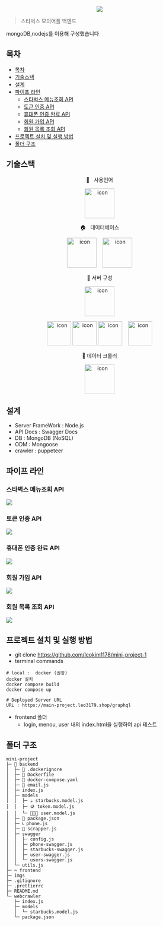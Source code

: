 <p align="center">
<img src="https://capsule-render.vercel.app/api?&type=waving&color=timeAuto&height=180&section=header&text=Mini Project%20:%20Starbucks&fontSize=50&animation=fadeIn&fontAlignY=45" />
  </p>

> 스타벅스 모의어플 백엔드

mongoDB,nodejs를 이용해 구성했습니다
<br>

## 목차

- [목차](#목차)
- [기술스택](#기술스택)
- [설계](#설계)
- [파이프 라인](#파이프-라인)
  - [스타벅스 메뉴조회 API](#스타벅스-메뉴조회-api)
  - [토큰 인증 API](#토큰-인증-api)
  - [휴대폰 인증 완료 API](#휴대폰-인증-완료-api)
  - [회원 가입 API](#회원-가입-api)
  - [회원 목록 조회 API](#회원-목록-조회-api)
- [프로젝트 설치 및 실행 방법](#프로젝트-설치-및-실행-방법)
- [폴더 구조](#폴더-구조)

## 기술스택

   <p align="center">
📑&nbsp&nbsp&nbsp사용언어
  </p>
<p align="center">
<img alt= "icon" wide="80" height="80" src ="https://techstack-generator.vercel.app/js-icon.svg">
  </p>
 <p align="center">
🏠&nbsp&nbsp&nbsp데이터베이스
  </p>
 <p align="center">
<img alt= "icon" wide="80" height="80" src ="imgs/mongodb-256x300.png">
&nbsp&nbsp
<img alt= "icon" wide="80" height="80" src ="imgs/img1.daumcdn.png">
</p>
 <p align="center">
🚀 서버 구성
 <p align="center">
<img alt= "icon" wide="80" height="80" src ="imgs/nodejs.png">
<p align="center">
<img alt= "icon" wide="65" height="65" src ="https://techstack-generator.vercel.app/docker-icon.svg">
<img alt= "icon" wide="65" height="65" src ="https://techstack-generator.vercel.app/restapi-icon.svg">
<img alt= "icon" wide="65" height="65" src ="imgs/express.png">
&nbsp&nbsp
<img alt= "icon" wide="65" height="65" src ="imgs/Swagger-logo.png
">

</p>
<p align="center">
🎨 데이터 크롤러
<p align="center">
<img alt= "icon" wide="80" height="80" src ="imgs/puppeteer.png">
</p>

## 설계

-   Server FrameWork : Node.js
-   API Docs : Swagger Docs
-   DB : MongoDB (NoSQL)
-   ODM : Mongoose
-   crawler : puppeteer

## 파이프 라인

### 스타벅스 메뉴조회 API

![](imgs/스타벅스%20메뉴조회%20API%20PG.png)

### 토큰 인증 API

![](imgs/토큰%20인증%20API%20PG.png)

### 휴대폰 인증 완료 API

![](imgs/휴대폰%20인증완료%20API%20PG.png)

### 회원 가입 API

![](imgs/회원가입%20API%20PG.png)

### 회원 목록 조회 API

![](imgs/회원%20목록%20조회%20API%20PG.png)

## 프로젝트 설치 및 실행 방법

-   git clone https://github.com/leokim1178/mini-project-1
-   terminal commands

```
# local :  docker (권장)
docker 설치
docker compose build
docker compose up

# Deployed Server URL
URL : https://main-project.leo3179.shop/graphql
```

-   frontend 폴더
    -   login, menou, user 내의 index.html을 실행하여 api 테스트

## 폴더 구조

```
mini-project
├─ 🚀 backend
│  ├─ 🐳 .dockerignore
│  ├─ 🐳 Dockerfile
│  ├─ 🐳 docker-compose.yaml
│  ├─ 📮 email.js
│  ├─ index.js
│  ├─ models
│  │  ├─ ☕️ starbucks.model.js
│  │  ├─ 🪙 token.model.js
│  │  └─ 👩🏻‍💻 user.model.js
│  ├─ 🎒 package.json
│  ├─ 📞 phone.js
│  ├─ 🎨 scrapper.js
│  ├─ swagger
│  │  ├─ config.js
│  │  ├─ phone-swagger.js
│  │  ├─ starbucks-swagger.js
│  │  ├─ user-swagger.js
│  │  └─ users-swagger.js
│  └─ utils.js
├─ ➬ frontend
├─ imgs
├─ .gitignore
├─ .prettierrc
├─ README.md
└─ webcrawler
   ├─ index.js
   ├─ models
   │  └─ starbucks.model.js
   └─ package.json
```
